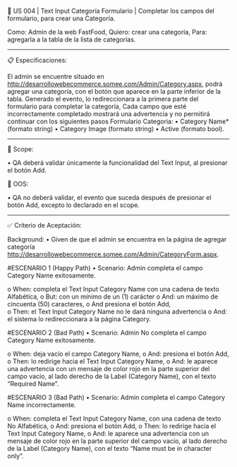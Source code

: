 📑 US 004 | Text Input Categoría Formulario | Completar los campos del formulario, para crear una Categoría.

Como: Admin de la web FastFood,
Quiero: crear una categoría,
Para: agregarla a la tabla de la lista de categorías.

---

📋 Especificaciones:

El admin se encuentre situado en http://desarrollowebecommerce.somee.com/Admin/Category.aspx, podrá agregar una categoría, con el botón que aparece en la parte inferior de la tabla.
Generado el evento, lo redireccionara a la primera parte del formulario para completar la categoría,
Cada campo que esté incorrectamente completado mostrará una advertencia y no permitirá continuar con los siguientes pasos
Formulario Categoria:
• Category Name* (formato string)
• Category Image (formato string)
• Active (formato bool).

---

🎯 Scope:

• QA deberá validar únicamente la funcionalidad del Text Input, al presionar el botón Add.

🚫 OOS:

• QA no deberá validar, el evento que suceda después de presionar el botón Add, excepto lo declarado en el scope.

---

✅ Criterio de Aceptación:

Background:
• Given de que el admin se encuentra en la página de agregar categoría http://desarrollowebecommerce.somee.com/Admin/CategoryForm.aspx.

#ESCENARIO 1 (Happy Path)
• Scenario: Admin completa el campo Category Name exitosamente.

o When: completa el Text Input Category Name con una cadena de texto Alfabética,
o But: con un mínimo de un (1) carácter
o And: un máximo de cincuenta (50) caracteres,
o And presiona el botón Add,  
o Then: el Text Input Category Name no le dará ninguna advertencia
o And: el sistema lo redireccionara a la página Category.

#ESCENARIO 2 (Bad Path)
• Scenario: Admin No completa el campo Category Name exitosamente.

o When: deja vacío el campo Category Name,
o And: presiona el botón Add,
o Then: lo redirige hacia el Text Input Category Name,
o And: le aparece una advertencia con un mensaje de color rojo en la parte superior del campo vacío, al lado derecho de la Label (Category Name), con el texto “Required Name”.

#ESCENARIO 3 (Bad Path)
• Scenario: Admin completa el campo Category Name incorrectamente.

o When: completa el Text Input Category Name, con una cadena de texto No Alfabética,
o And: presiona el botón Add,
o Then: lo redirige hacia el Text Input Category Name,
o And: le aparece una advertencia con un mensaje de color rojo en la parte superior del campo vacío, al lado derecho de la Label (Category Name), con el texto “Name must be in character only”.
